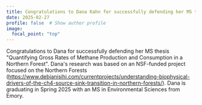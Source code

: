 ```yaml
---
title: Congratulations to Dana Kahn for successfully defending her MS thesis!
date: 2025-02-27
profile: false  # Show author profile
image:
  focal_point: "top"
---
```


Congratulations to Dana for successfully defending her MS thesis "Quantifying Gross Rates of Methane Production and Consumption in a Northern Forest". Dana's research was based on an NSF-funded project focused on the Northern Forests (https://www.debjanisihi.com/currentprojects/understanding-biophysical-drivers-of-the-ch4-source-sink-transition-in-northern-forests/). Dana is graduating in Spring 2025 with an MS in Environmental Sciences from Emory.
